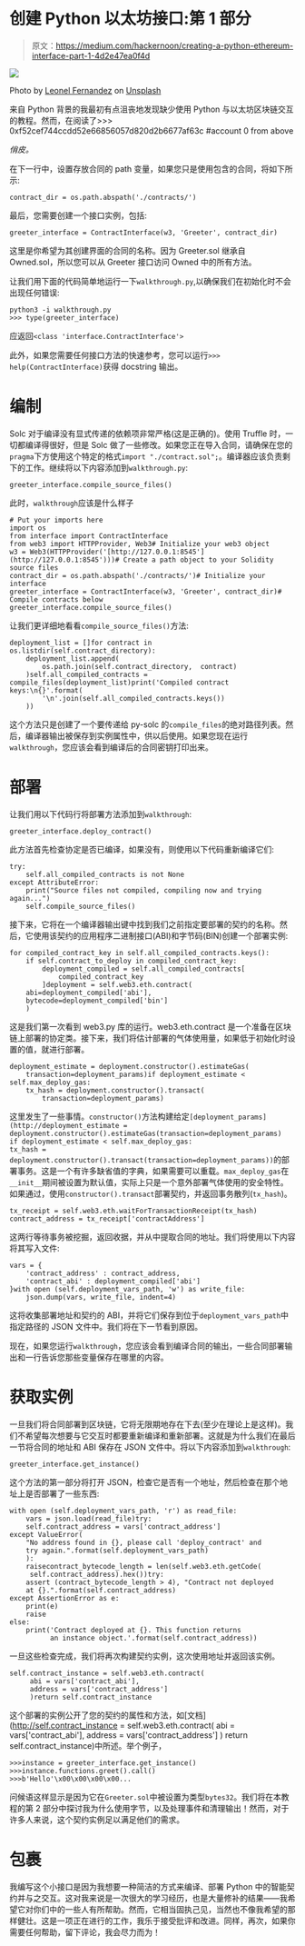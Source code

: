 # 创建 Python 以太坊接口:第 1 部分

> 原文：<https://medium.com/hackernoon/creating-a-python-ethereum-interface-part-1-4d2e47ea0f4d>

![](img/98e5e81abaad6c1ba4db9ced1afccb6c.png)

Photo by [Leonel Fernandez](https://unsplash.com/photos/REZp_5-2wzA?utm_source=unsplash&utm_medium=referral&utm_content=creditCopyText) on [Unsplash](https://unsplash.com/search/photos/buttons?utm_source=unsplash&utm_medium=referral&utm_content=creditCopyText)

来自 Python 背景的我最初有点沮丧地发现缺少使用 Python 与以太坊区块链交互的教程。然而，在阅读了>>> 0xf52cef744ccdd52e66856057d820d2b6677af63c #account 0 from above

*俏皮。*

在下一行中，设置存放合同的 path 变量，如果您只是使用包含的合同，将如下所示:

```
contract_dir = os.path.abspath('./contracts/')
```

最后，您需要创建一个接口实例，包括:

```
greeter_interface = ContractInterface(w3, 'Greeter', contract_dir)
```

这里是你希望为其创建界面的合同的名称。因为 Greeter.sol 继承自 Owned.sol，所以您可以从 Greeter 接口访问 Owned 中的所有方法。

让我们用下面的代码简单地运行一下`walkthrough.py`,以确保我们在初始化时不会出现任何错误:

```
python3 -i walkthrough.py
>>> type(greeter_interface)
```

应返回`<class 'interface.ContractInterface'>`

此外，如果您需要任何接口方法的快速参考，您可以运行`>>> help(ContractInterface)`获得 docstring 输出。

# 编制

Solc 对于编译没有显式传递的依赖项非常严格(这是正确的)。使用 Truffle 时，一切都编译得很好，但是 Solc 做了一些修改。如果您正在导入合同，请确保在您的`pragma`下方使用这个特定的格式`import "./contract.sol";`。编译器应该负责剩下的工作。继续将以下内容添加到`walkthrough.py`:

`greeter_interface.compile_source_files()`

此时，`walkthrough`应该是什么样子

```
# Put your imports here
import os
from interface import ContractInterface
from web3 import HTTPProvider, Web3# Initialize your web3 object
w3 = Web3(HTTPProvider('[http://127.0.0.1:8545'](http://127.0.0.1:8545')))# Create a path object to your Solidity source files
contract_dir = os.path.abspath('./contracts/')# Initialize your interface
greeter_interface = ContractInterface(w3, 'Greeter', contract_dir)# Compile contracts below
greeter_interface.compile_source_files()
```

让我们更详细地看看`compile_source_files()`方法:

```
deployment_list = []for contract in os.listdir(self.contract_directory):
    deployment_list.append(
        os.path.join(self.contract_directory,  contract)
    )self.all_compiled_contracts = compile_files(deployment_list)print('Compiled contract keys:\n{}'.format(
        '\n'.join(self.all_compiled_contracts.keys())
    ))
```

这个方法只是创建了一个要传递给 py-solc 的`compile_files`的绝对路径列表。然后，编译器输出被保存到实例属性中，供以后使用。如果您现在运行`walkthrough`，您应该会看到编译后的合同密钥打印出来。

# 部署

让我们用以下代码行将部署方法添加到`walkthrough`:

```
greeter_interface.deploy_contract()
```

此方法首先检查协定是否已编译，如果没有，则使用以下代码重新编译它们:

```
try:
    self.all_compiled_contracts is not None
except AttributeError:
    print("Source files not compiled, compiling now and trying again...")
    self.compile_source_files()
```

接下来，它将在一个编译器输出键中找到我们之前指定要部署的契约的名称。然后，它使用该契约的应用程序二进制接口(ABI)和字节码(BIN)创建一个部署实例:

```
for compiled_contract_key in self.all_compiled_contracts.keys():
    if self.contract_to_deploy in compiled_contract_key:
        deployment_compiled = self.all_compiled_contracts[
            compiled_contract_key
        ]deployment = self.web3.eth.contract(
    abi=deployment_compiled['abi'],
    bytecode=deployment_compiled['bin']
    )
```

这是我们第一次看到 web3.py 库的运行。web3.eth.contract 是一个准备在区块链上部署的协定类。接下来，我们将估计部署的气体使用量，如果低于初始化时设置的值，就进行部署。

```
deployment_estimate = deployment.constructor().estimateGas(
    transaction=deployment_params)if deployment_estimate < self.max_deploy_gas:
    tx_hash = deployment.constructor().transact(
        transaction=deployment_params)
```

这里发生了一些事情。`constructor()`方法构建给定`[deployment_params](http://deployment_estimate = deployment.constructor().estimateGas(transaction=deployment_params)                  if deployment_estimate < self.max_deploy_gas:                     tx_hash = deployment.constructor().transact(transaction=deployment_params))`的部署事务。这是一个有许多缺省值的字典，如果需要可以重载。`max_deploy_gas`在`__init__`期间被设置为默认值，实际上只是一个意外部署气体使用的安全特性。如果通过，使用`constructor().transact`部署契约，并返回事务散列(`tx_hash`)。

```
tx_receipt = self.web3.eth.waitForTransactionReceipt(tx_hash)
contract_address = tx_receipt['contractAddress']
```

这两行等待事务被挖掘，返回收据，并从中提取合同的地址。我们将使用以下内容将其写入文件:

```
vars = {
    'contract_address' : contract_address,
    'contract_abi' : deployment_compiled['abi']
}with open (self.deployment_vars_path, 'w') as write_file:
    json.dump(vars, write_file, indent=4)
```

这将收集部署地址和契约的 ABI，并将它们保存到位于`deployment_vars_path`中指定路径的 JSON 文件中。我们将在下一节看到原因。

现在，如果您运行`walkthrough`，您应该会看到编译合同的输出，一些合同部署输出和一行告诉您那些变量保存在哪里的内容。

# 获取实例

一旦我们将合同部署到区块链，它将无限期地存在下去(至少在理论上是这样)。我们不希望每次想要与它交互时都要重新编译和重新部署。这就是为什么我们在最后一节将合同的地址和 ABI 保存在 JSON 文件中。将以下内容添加到`walkthrough`:

```
greeter_interface.get_instance()
```

这个方法的第一部分将打开 JSON，检查它是否有一个地址，然后检查在那个地址上是否部署了一些东西:

```
with open (self.deployment_vars_path, 'r') as read_file:
    vars = json.load(read_file)try:
    self.contract_address = vars['contract_address']
except ValueError(
    "No address found in {}, please call 'deploy_contract' and 
    try again.".format(self.deployment_vars_path)
    ):
    raisecontract_bytecode_length = len(self.web3.eth.getCode(
     self.contract_address).hex())try:
    assert (contract_bytecode_length > 4), "Contract not deployed 
    at {}.".format(self.contract_address)
except AssertionError as e:
    print(e)
    raise
else:
    print('Contract deployed at {}. This function returns 
          an instance object.'.format(self.contract_address))
```

一旦这些检查完成，我们将再次构建契约实例，这次使用地址并返回该实例。

```
self.contract_instance = self.web3.eth.contract(
     abi = vars['contract_abi'],
     address = vars['contract_address']
     )return self.contract_instance
```

这个部署的实例公开了您的契约的属性和方法，如[文档](http://self.contract_instance = self.web3.eth.contract(             abi = vars['contract_abi'],             address = vars['contract_address']         )          return self.contract_instance)中所述。举个例子，

```
>>>instance = greeter_interface.get_instance()
>>>instance.functions.greet().call()
>>>b'Hello'\x00\x00\x00\x00...
```

问候语这样显示是因为它在`Greeter.sol`中被设置为类型`bytes32`。我们将在本教程的第 2 部分中探讨我为什么使用字节，以及处理事件和清理输出！然而，对于许多人来说，这个契约实例足以满足他们的需求。

# 包裹

我编写这个小接口是因为我想要一种简洁的方式来编译、部署 Python 中的智能契约并与之交互。这对我来说是一次很大的学习经历，也是大量修补的结果——我希望它对你们中的一些人有所帮助。然而，它相当固执己见，当然也不像我希望的那样健壮。这是一项正在进行的工作，我乐于接受批评和改进。同样，再次，如果你需要任何帮助，留下评论，我会尽力而为！